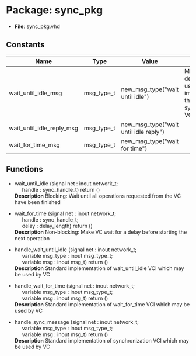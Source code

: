# Package: sync_pkg

- **File**: sync_pkg.vhd
## Constants

| Name                      | Type       | Value                                  | Description                                                                |
| ------------------------- | ---------- | -------------------------------------- | -------------------------------------------------------------------------- |
| wait_until_idle_msg       | msg_type_t |  new_msg_type("wait until idle")       |  Message type definitions used by VC implementing the synchronization VCI  |
| wait_until_idle_reply_msg | msg_type_t |  new_msg_type("wait until idle reply") |                                                                            |
| wait_for_time_msg         | msg_type_t |  new_msg_type("wait for time")         |                                                                            |
## Functions
- wait_until_idle <font id="function_arguments">(signal net : inout network_t;<br><span style="padding-left:20px"> handle     :       sync_handle_t) </font> <font id="function_return">return ()</font>
</br>**Description**
 Blocking: Wait until all operations requested from the VC have been finished

- wait_for_time <font id="function_arguments">(signal net : inout network_t;<br><span style="padding-left:20px"> handle     :       sync_handle_t;<br><span style="padding-left:20px"> delay      :       delay_length) </font> <font id="function_return">return ()</font>
</br>**Description**
 Non-blocking: Make VC wait for a delay before starting the next operation

- handle_wait_until_idle <font id="function_arguments">(signal net        : inout network_t;<br><span style="padding-left:20px"> variable msg_type : inout msg_type_t;<br><span style="padding-left:20px"> variable msg      : inout msg_t) </font> <font id="function_return">return ()</font>
</br>**Description**
 Standard implementation of wait_until_idle VCI which may be used by VC

- handle_wait_for_time <font id="function_arguments">(signal net        : inout network_t;<br><span style="padding-left:20px"> variable msg_type : inout msg_type_t;<br><span style="padding-left:20px"> variable msg      : inout msg_t) </font> <font id="function_return">return ()</font>
</br>**Description**
 Standard implementation of wait_for_time VCI which may be used by VC

- handle_sync_message <font id="function_arguments">(signal net        : inout network_t;<br><span style="padding-left:20px"> variable msg_type : inout msg_type_t;<br><span style="padding-left:20px"> variable msg      : inout msg_t) </font> <font id="function_return">return ()</font>
</br>**Description**
 Standard implementation of synchronization VCI which may be used by VC

